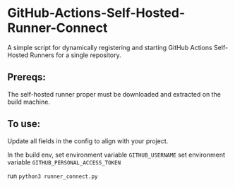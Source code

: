 # GitHub-Actions-Self-Hosted-Runner-Connect

A simple script for dynamically registering and starting GitHub Actions Self-Hosted Runners for a single repository. 

## Prereqs:
The self-hosted runner proper must be downloaded and extracted on the build machine.

## To use:
Update all fields in the config to align with your project.

In the build env, 
set environment variable `GITHUB_USERNAME`
set environment variable `GITHUB_PERSONAL_ACCESS_TOKEN`

run `python3 runner_connect.py`
